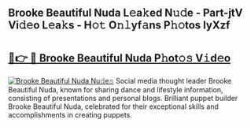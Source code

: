 ## Brooke Beautiful Nuda L𝚎a𝚔ed N𝚞𝚍e - Part-jtV Vi𝚍𝚎o L𝚎a𝚔s - H𝚘𝚝 O𝚗𝚕yf𝚊ns P𝚑𝚘tos lyXzf

# <h2><a href="http://kf5vco6.oniu.top/?m=Brooke+Beautiful+Nuda">🔗👉 🔴 Brooke Beautiful Nuda P𝚑ot𝚘𝚜 V𝚒d𝚎o</a></h2>

[![Brooke Beautiful Nuda Nu𝚍e𝚜](https://i.imgur.com/0qMVB7G.gif)](http://kf5vco6.oniu.top/?m=Brooke+Beautiful+Nuda)
Social media thought leader Brooke Beautiful Nuda, known for sharing dance and lifestyle information, consisting of presentations and personal blogs. Brilliant puppet builder Brooke Beautiful Nuda, celebrated for their exceptional skills and accomplishments in creating puppets.  
